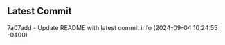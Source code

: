 
## Latest Commit
7a07add - Update README with latest commit info (2024-09-04 10:24:55 -0400) <Yunxi-Zhou>
